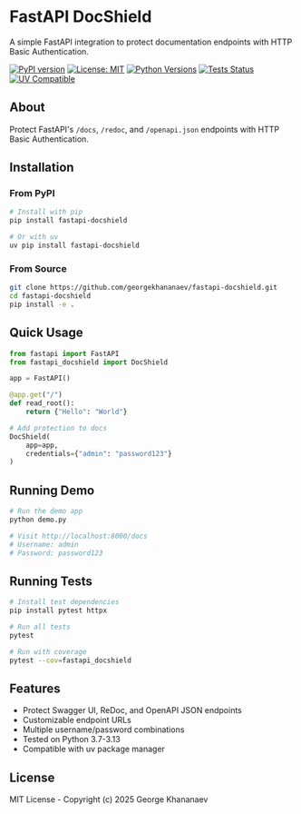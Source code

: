 # FastAPI DocShield

A simple FastAPI integration to protect documentation endpoints with HTTP Basic Authentication.

[![PyPI version](https://badge.fury.io/py/fastapi-docshield.svg)](https://badge.fury.io/py/fastapi-docshield)
[![License: MIT](https://img.shields.io/badge/License-MIT-yellow.svg)](https://opensource.org/licenses/MIT)
[![Python Versions](https://img.shields.io/badge/python-3.7%20%7C%203.8%20%7C%203.9%20%7C%203.10%20%7C%203.11%20%7C%203.12%20%7C%203.13-blue)](https://github.com/georgekhananaev/fastapi-docshield)
[![Tests Status](https://img.shields.io/badge/tests-passing-brightgreen)](https://github.com/georgekhananaev/fastapi-docshield)
[![UV Compatible](https://img.shields.io/badge/uv-compatible-blueviolet)](https://github.com/astral-sh/uv)

## About

Protect FastAPI's `/docs`, `/redoc`, and `/openapi.json` endpoints with HTTP Basic Authentication.

## Installation

### From PyPI

```bash
# Install with pip
pip install fastapi-docshield

# Or with uv
uv pip install fastapi-docshield
```

### From Source

```bash
git clone https://github.com/georgekhananaev/fastapi-docshield.git
cd fastapi-docshield
pip install -e .
```

## Quick Usage

```python
from fastapi import FastAPI
from fastapi_docshield import DocShield

app = FastAPI()

@app.get("/")
def read_root():
    return {"Hello": "World"}

# Add protection to docs
DocShield(
    app=app,
    credentials={"admin": "password123"}
)
```

## Running Demo

```bash
# Run the demo app
python demo.py

# Visit http://localhost:8000/docs
# Username: admin
# Password: password123
```

## Running Tests

```bash
# Install test dependencies
pip install pytest httpx

# Run all tests
pytest

# Run with coverage
pytest --cov=fastapi_docshield
```

## Features

- Protect Swagger UI, ReDoc, and OpenAPI JSON endpoints
- Customizable endpoint URLs
- Multiple username/password combinations
- Tested on Python 3.7-3.13
- Compatible with uv package manager

## License

MIT License - Copyright (c) 2025 George Khananaev